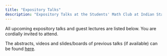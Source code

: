 ```yaml
---
title: "Expository Talks"
description: "Expository Talks at the Students' Math Club at Indian Statistical Institute, Bangalore."
---
```


All upcoming expository talks and guest lectures are listed below. You are cordially invited to attend.

The abstracts, videos and slides/boards of previous talks (if available) can be found [here](https://mathclubisib.github.io/past_activities/expository_talks/).
